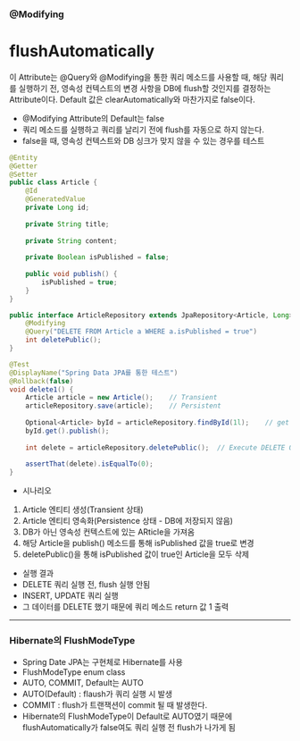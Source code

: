 ### @Modifying


# flushAutomatically


이 Attribute는 @Query와 @Modifying을 통한 쿼리 메소드를 사용할 때, 해당 쿼리를
실행하기 전, 영속성 컨텍스트의 변경 사항을 DB에 flush할 것인지를 결정하는 Attribute이다.
Default 값은 clearAutomatically와 마찬가지로 false이다.

- @Modifying Attribute의 Default는 false
- 쿼리 메소드를 실행하고 쿼리를 날리기 전에 flush를 자동으로 하지 않는다.
- false을 때, 영속성 컨텍스트와 DB 싱크가 맞지 않을 수 있는 경우를 테스트

```java
@Entity
@Getter
@Setter
public class Article {
    @Id
    @GeneratedValue
    private Long id;
    
    private String title;
    
    private String content;
    
    private Boolean isPublished = false;
    
    public void publish() {
        isPublished = true;
    }
}
```

```java
public interface ArticleRepository extends JpaRepository<Article, Long> {
    @Modifying
    @Query("DELETE FROM Article a WHERE a.isPublished = true")
    int deletePublic();
}
```

```java
@Test
@DisplayName("Spring Data JPA를 통한 테스트")
@Rollback(false)
void delete1() {
    Article article = new Article();    // Transient
    articleRepository.save(article);    // Persistent
        
    Optional<Article> byId = articleRepository.findById(1l);    // get By Persistence Context(Not db)
    byId.get().publish();
    
    int delete = articleRepository.deletePublic();  // Execute DELETE Query
        
    assertThat(delete).isEqualTo(0);
}
```
- 시나리오
1. Article 엔티티 생성(Transient 상태)
2. Article 엔티티 영속화(Persistence 상태 - DB에 저장되지 않음)
3. DB가 아닌 영속성 컨텍스트에 있는 ARticle을 가져옴
4. 해당 Article을 publish() 메소드를 통해 isPublished 값을 true로 변경
5. deletePublic()을 통해 isPublished 값이 true인 Article을 모두 삭제


- 실행 결과
- DELETE 쿼리 실행 전, flush 실행 안됨
- INSERT, UPDATE 쿼리 실행
- 그 데이터를 DELETE 했기 때문에 쿼리 메소드 return 값 1 출력


---


### Hibernate의 FlushModeType


- Spring Date JPA는 구현체로 Hibernate를 사용
- FlushModeType enum class
- AUTO, COMMIT, Default는 AUTO
- AUTO(Default) : flaush가 쿼리 실행 시 발생
- COMMIT : flush가 트랜잭션이 commit 될 때 발생한다.
- Hibernate의 FlushModeType이 Default로 AUTO였기 때문에 flushAutomatically가 false여도
쿼리 실행 전 flush가 나가게 됨